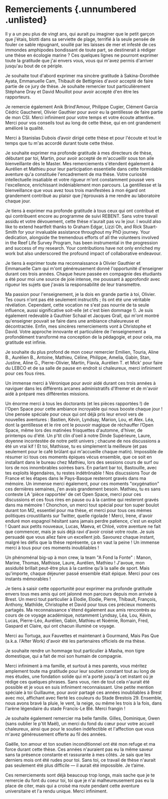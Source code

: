 # Remerciements {.unnumbered .unlisted}

Il y a un peu plus de vingt ans, qui aurait pu imaginer que le petit garçon que j'étais, blotti dans sa serviette de plage, terrifié à la seule pensée de fouler ce sable répugnant, souillé par les laisses de mer et infesté de ces immondes amphipodes bondissant de toute part, se destinerait à rédiger une thèse en écologie marine ? Ces quelques lignes ne pourront exprimer toute la gratitude que j'ai envers vous, vous qui m'avez permis d'arriver jusqu'au bout de ce périple.

Je souhaite tout d'abord exprimer ma sincère gratitude à Sakina-Dorothée Ayata, Emmanuelle Cam, Thibault de Bettignies d'avoir accepté de faire partie de ce jury de thèse. Je souhaite remercier tout particulièrement  Stéphane Dray et David Mouillot pour avoir accepté d'en être les rapporteurs. 

Je remercie également Anik Brind'Amour, Philippe Cugier, Clément Garcia Cédric Gaucherel, Olivier Gauthier pour avoir eu la gentillesse de faire partie de mon CSI. Merci infiniment pour votre temps et votre écoute attentive. Merci pour vos conseils tout au long de cette thèse, qui en ont grandement amélioré la qualité.

Merci à Stanislas Dubois d’avoir dirigé cette thèse et pour l'écoute et tout le temps que tu m'as accordé durant toute cette thèse.

Je souhaite exprimer ma profonde gratitude à mes directeurs de thèse, débutant par toi, Martin, pour avoir accepté de m'accueillir sous ton aile bienveillante dès le Master. Mes remerciements s'étendent également à Aurélien et Mathieu pour leur participation essentielle dans cette formidable aventure qu'a constituée l'encadrement de ma thèse. Votre curiosité intellectuelle insatiable et votre rigueur m'ont constamment poussé vers l'excellence, enrichissant indéniablement mon parcours. La gentillesse et la bienveillance que vous avez tous trois manifestées à mon égard ont grandement contribué au plaisir que j'éprouvais à me rendre au laboratoire chaque jour.

Je tiens à exprimer ma profonde gratitude à tous ceux qui ont contribué et qui contribuent encore au programme de suivi REBENT. Sans votre travail assidu et votre dévouement, cette thèse n'aurait pas vu le jour. I would also like to extend heartfelt thanks to Graham Edgar, Lizzi Oh, and Rick Stuart-Smith for your invaluable assistance throughout my PhD journey. Your dedication, alongside the tremendous efforts of all the volunteers involved in the Reef Life Survey Program, has been instrumental in the progression and success of my research. Your contributions have not only enriched my work but also underscored the profound impact of collaborative endeavour.

Je tiens à exprimer toute ma reconnaissance à Olivier Gauthier et Emmanuelle Cam qui m'ont généreusement donné l'opportunité d'enseigner durant ces trois années. Chaque heure passée en compagnie des étudiants a été pour moi une source de joie intense, me poussant à approfondir avec rigueur les sujets que j'avais la responsabilité de leur transmettre.

Ma passion pour l'enseignement, je la dois en grande partie à toi, Olivier. Tes cours n'ont pas été seulement instructifs ; ils ont été une véritable révélation. Cependant, cette vocation ne s'est pas nourrie de ta seule influence, aussi significative soit-elle (et c'est bien dommage !). Je suis également redevable à Gauthier Schaal et Jacques Grall, qui m'ont montré qu'enseigner pouvait se faire dans une ambiance chaleureuse et décontractée. Enfin, mes sincères remerciements vont à Christophe et David. Votre approche innovante et particulière de l'enseignement a profondément transformé ma conception de la pédagogie, et pour cela, ma gratitude est infinie.

Je souhaite du plus profond de mon coeur remercier Emilien, Touria, Aline B., Aurélien B., Antoine, Mathieu, Céline, Philippe, Amelia, Gabin, Stan, Justine, Aline G., Pierre-Olivier, Martin, Flavia, Aurélien T. et Mick' pour faire du LEBCO et de sa salle de pause en endroit si chaleureux, merci infiniment pour ces fous rires.

Un immense merci à Véronique pour avoir aidé durant ces trois années à naviguer dans les différents arcanes administratifs d'Ifremer et de m'avoir aidé à préparé mes différentes missions.

Un énorme merci à tous les doctorants (et les pièces rapportées !) de l'Open Space pour cette ambiance incroyable qui nous booste chaque jour ! Une pensée spéciale pour ceux qui ont déjà pris leur envol vers de nouvelles aventures : Bastien, Kévin, Lyndsay, Marion, Lou, et Alex. Léa, dont la gentillesse et le rire ont le pouvoir magique de réchauffer l’Open Space, même lors des matinées frisquettes d'automne, d'hiver, de printemps ou d'été. Un p'tit clin d'oeil à notre Dinde Supérieure, Laure, doyenne incontestée de notre petit univers ; chacune de nos discussions a été un vrai kif ! Et toi, Mathisse, tu es simplement la meilleure (et pas seulement pour le café brûlant qui m'accueille chaque matin). Impossible de résumer ici tous ces moments épiques vécus ensemble, que ce soit en installant dans le bureau chez Mathieu, lors des sessions  cours de surf ou lors de nos innombrables soirées bars. En parlant bar toi, Bastouille, avec tes exploits légendaires, tu restes indétrônable ! Nos disucssions Tour de France et les étapes dans le Pays-Basque resteront gravés dans ma mémoire. Un immense merci également, pour ces moments "oxygénation" ces dernières semaines, j'en avais grandement besoin. Mathieu, tu es sans conteste LA 'pièce rapportée' de cet Open Space, merci pour ces discussions et ces fous rires en pause ou à la cantine qui resteront gravés dans ma mémoire ! Chonchon, un merci tout spécial pour ton super boulot durant ton M2, essentiel pour ma thèse, et merci pour tous ces mèmes politiques croustillants sur Twitter, quelle rigolade ! Merci, Irene, d'avoir enduré mon espagnol hésitant sans jamais perdre patience, c'est un exploit ! Quant aux petits nouveaux, Lucas, Maeva, et Chloé, votre aventure ne fait que commencer, mais je suis déjà ravi d'avoir croisé votre route. Je suis persuadé que vous allez faire un excellent job. Savourez chaque instant, malgré les défis que la thèse représente, ça en vaut la peine ! Un immense merci à tous pour ces moments inoubliables !

Un phénoménal big-up à mon crew, la team "A Fond la Fonte" : Manon, Marine, Thomas, Mathisse, Laure, Aurélien, Mathieu ! J'avoue, mon assiduité brillait peut-être plus à la cantine qu'à la salle de sport. Mais qu'importe, chaque déjeuner passé ensemble était épique. Merci pour ces instants mémorables !

Je tiens à saisir cette opportunité pour exprimer ma profonde gratitude envers tous mes amis qui ont jalonné mon parcours depuis mon arrivée à Brest. Un merci tout particulier à Elodie, Elodie, Pierre, Thibault, François, Anthony, Mathilde, Christophe et David pour tous ces précieux moments partagés. Ma reconnaissance s'étend également aux amis rencontrés au cours de ce voyage académique, notamment Lyndsay, Léa, Lou, Kévin, Lucas, Pierre-Léo, Aurélien, Gabin, Mathieu et Noémie, Romain, Fred, Gaspard et Claire, qui ont chacun illuminé ce voyage.

Merci au Tortuga, aux Fauvettes et maintenant à Gourmand, Mais Pas Que (a.k.a. l'After Work) d'avoir été les partenaires officiels de ma thèse.

Je souhaite rendre un hommage tout particulier à Masha, mon tigre domestique, qui a fait de moi son humain de compagnie.

Merci infiniment à ma famille, et surtout à mes parents, vous méritez amplement toute ma gratitude pour leur soutien constant tout au long de mes études, une fondation solide qui m'a porté jusqu'à cet instant où je rédige ces quelques phrases. Sans vous, rien de tout cela n'aurait été possible et je vous en suis infiniment reconnaissant. Une petite mention spéciale à toi Guillaume, pour avoir partagé ces années inoubliables à Brest avec moi, affichant avec fierté les couleurs du Stade Brestois 29. Ensemble, nous avons bravé la pluie, le vent, la neige, ou même les trois à la fois, dans l'arène légendaire du stade Francis-Le Blé. Merci frangin ! 

Je souhaite également remercier ma belle famille. Gilles, Dominique, Gwen (sans oublier le p'tit Maël), un merci du fond du cœur pour votre accueil chaleureux, ainsi que pour le soutien indéfectible et l'affection que vous m'avez généreusement offerte au fil des années.

Gaëlle, ton amour et ton soutien inconditionnel ont été mon refuge et ma force durant cette thèse. Ces années n'auraient pas eu la même saveur sans ta présence constante et rassurante à mes côtés. Je sais que les derniers mois ont été rudes pour toi. Sans toi, ce travail de thèse n'aurait pas seulement été plus difficile — il aurait été impossible. Je t’aime.

Ces remerciements sont déjà beaucoup trop longs, mais sache que je te remercie du font du coeur toi, toi que je n'ai malheureusement pas eu la place de citer, mais qui a croisé ma route pendant cette aventure universitaire et l'a rendu unique. Merci infiniment.